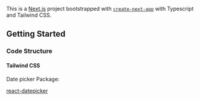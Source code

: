 This is a [Next.js](https://nextjs.org/) project bootstrapped with [`create-next-app`](https://github.com/vercel/next.js/tree/canary/packages/create-next-app) with Typescript and Tailwind CSS.

## Getting Started

### Code Structure

#### Tailwind CSS

Date picker Package:

<a href='https://reactdatepicker.com/'>react-datepicker</a>

